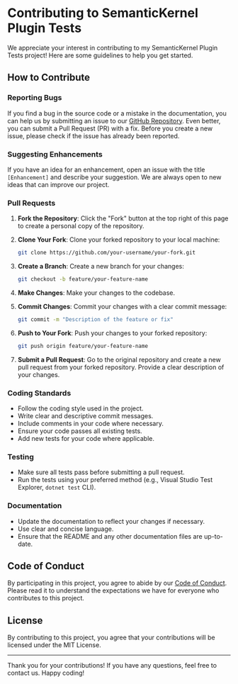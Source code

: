# Contributing to SemanticKernel Plugin Tests

We appreciate your interest in contributing to my SemanticKernel Plugin Tests project! Here are some guidelines to help you get started.

## How to Contribute

### Reporting Bugs

If you find a bug in the source code or a mistake in the documentation, you can help us by submitting an issue to our [GitHub Repository](https://github.com/your-repo-url). Even better, you can submit a Pull Request (PR) with a fix. Before you create a new issue, please check if the issue has already been reported.

### Suggesting Enhancements

If you have an idea for an enhancement, open an issue with the title `[Enhancement]` and describe your suggestion. We are always open to new ideas that can improve our project.

### Pull Requests

1. **Fork the Repository**: Click the "Fork" button at the top right of this page to create a personal copy of the repository.

2. **Clone Your Fork**: Clone your forked repository to your local machine:
    ```sh
    git clone https://github.com/your-username/your-fork.git
    ```

3. **Create a Branch**: Create a new branch for your changes:
    ```sh
    git checkout -b feature/your-feature-name
    ```

4. **Make Changes**: Make your changes to the codebase.

5. **Commit Changes**: Commit your changes with a clear commit message:
    ```sh
    git commit -m "Description of the feature or fix"
    ```

6. **Push to Your Fork**: Push your changes to your forked repository:
    ```sh
    git push origin feature/your-feature-name
    ```

7. **Submit a Pull Request**: Go to the original repository and create a new pull request from your forked repository. Provide a clear description of your changes.

### Coding Standards

- Follow the coding style used in the project.
- Write clear and descriptive commit messages.
- Include comments in your code where necessary.
- Ensure your code passes all existing tests.
- Add new tests for your code where applicable.

### Testing

- Make sure all tests pass before submitting a pull request.
- Run the tests using your preferred method (e.g., Visual Studio Test Explorer, `dotnet test` CLI).

### Documentation

- Update the documentation to reflect your changes if necessary.
- Use clear and concise language.
- Ensure that the README and any other documentation files are up-to-date.

## Code of Conduct

By participating in this project, you agree to abide by our [Code of Conduct](CODE_OF_CONDUCT.md). Please read it to understand the expectations we have for everyone who contributes to this project.

## License

By contributing to this project, you agree that your contributions will be licensed under the MIT License.

---

Thank you for your contributions! If you have any questions, feel free to contact us. Happy coding!